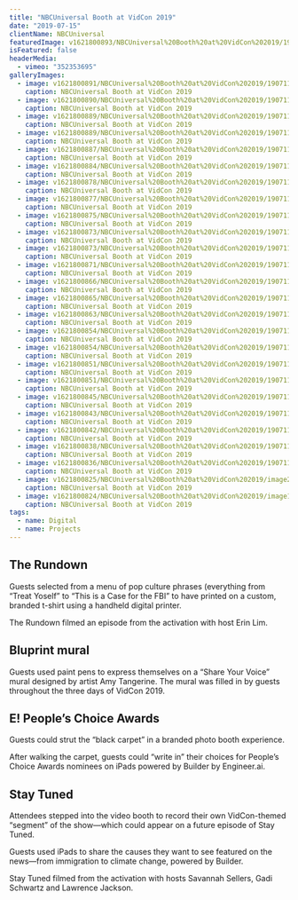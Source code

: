 ```yaml
---
title: "NBCUniversal Booth at VidCon 2019"
date: "2019-07-15"
clientName: NBCUniversal
featuredImage: v1621800893/NBCUniversal%20Booth%20at%20VidCon%202019/190711_VIDCON_PEOPLE_S_CHOICE_16x9-0198_kh8f2s.jpg
isFeatured: false
headerMedia:
  - vimeo: "352353695"
galleryImages:
  - image: v1621800891/NBCUniversal%20Booth%20at%20VidCon%202019/190711_VIDCON_PEOPLE_S_CHOICE_16x9-1429_papt2t.jpg
    caption: NBCUniversal Booth at VidCon 2019
  - image: v1621800890/NBCUniversal%20Booth%20at%20VidCon%202019/190711_VIDCON_SHARE_YOUR_VOICE_WALL-0532_dlalbw.jpg
    caption: NBCUniversal Booth at VidCon 2019
  - image: v1621800889/NBCUniversal%20Booth%20at%20VidCon%202019/190711_VIDCON_PEOPLE_S_CHOICE_16x9-2101_ikac8y.jpg
    caption: NBCUniversal Booth at VidCon 2019
  - image: v1621800889/NBCUniversal%20Booth%20at%20VidCon%202019/190711_VIDCON_SHARE_YOUR_VOICE_WALL-0618_dp7gk6.jpg
    caption: NBCUniversal Booth at VidCon 2019
  - image: v1621800887/NBCUniversal%20Booth%20at%20VidCon%202019/190711_VIDCON_SHARE_YOUR_VOICE_WALL-0167_jh9wx4.jpg
    caption: NBCUniversal Booth at VidCon 2019
  - image: v1621800884/NBCUniversal%20Booth%20at%20VidCon%202019/190711_VIDCON_STAY_TUNED-0154_1_s2xsrj.jpg
    caption: NBCUniversal Booth at VidCon 2019
  - image: v1621800878/NBCUniversal%20Booth%20at%20VidCon%202019/190711_VIDCON_STAY_TUNED_16x9-1409_awzxle.jpg
    caption: NBCUniversal Booth at VidCon 2019
  - image: v1621800877/NBCUniversal%20Booth%20at%20VidCon%202019/190711_VIDCON_STAY_TUNED-0143_bxzdqd.jpg
    caption: NBCUniversal Booth at VidCon 2019
  - image: v1621800875/NBCUniversal%20Booth%20at%20VidCon%202019/190711_VIDCON_STAY_TUNED_16x9-0136_rqsjfo.jpg
    caption: NBCUniversal Booth at VidCon 2019
  - image: v1621800873/NBCUniversal%20Booth%20at%20VidCon%202019/190711_VIDCON_STAY_TUNED_16x9-1427_dqyric.jpg
    caption: NBCUniversal Booth at VidCon 2019
  - image: v1621800873/NBCUniversal%20Booth%20at%20VidCon%202019/190711_VIDCON_STAY_TUNED_16x9-0810_tuuvtr.jpg
    caption: NBCUniversal Booth at VidCon 2019
  - image: v1621800871/NBCUniversal%20Booth%20at%20VidCon%202019/190711_VIDCON_STAY_TUNED_16x9-9746_ujraiz.jpg
    caption: NBCUniversal Booth at VidCon 2019
  - image: v1621800866/NBCUniversal%20Booth%20at%20VidCon%202019/190711_VIDCON_THE_RUNDOWN-0189_o2imkz.jpg
    caption: NBCUniversal Booth at VidCon 2019
  - image: v1621800865/NBCUniversal%20Booth%20at%20VidCon%202019/190711_VIDCON_STAY_TUNED_16x9-6977_ywbr1e.jpg
    caption: NBCUniversal Booth at VidCon 2019
  - image: v1621800863/NBCUniversal%20Booth%20at%20VidCon%202019/190711_VIDCON_THE_RUNDOWN-0478_hcjuwl.jpg
    caption: NBCUniversal Booth at VidCon 2019
  - image: v1621800854/NBCUniversal%20Booth%20at%20VidCon%202019/190711_VIDCON_THE_RUNDOWN_16x9-0545_nskmg5.jpg
    caption: NBCUniversal Booth at VidCon 2019
  - image: v1621800854/NBCUniversal%20Booth%20at%20VidCon%202019/190711_VIDCON_THE_RUNDOWN_16x9-0523_edwtg8.jpg
    caption: NBCUniversal Booth at VidCon 2019
  - image: v1621800851/NBCUniversal%20Booth%20at%20VidCon%202019/190711_VIDCON_THE_RUNDOWN_16x9-0609_gf0s55.jpg
    caption: NBCUniversal Booth at VidCon 2019
  - image: v1621800851/NBCUniversal%20Booth%20at%20VidCon%202019/190711_VIDCON_THE_RUNDOWN_16x9-0167_ecjj1p.jpg
    caption: NBCUniversal Booth at VidCon 2019
  - image: v1621800845/NBCUniversal%20Booth%20at%20VidCon%202019/190711_VIDCON_THE_RUNDOWN_16x9-0662_bzngi5.jpg
    caption: NBCUniversal Booth at VidCon 2019
  - image: v1621800843/NBCUniversal%20Booth%20at%20VidCon%202019/190711_VIDCON_THE_RUNDOWN_16x9-7436_cwp0ri.jpg
    caption: NBCUniversal Booth at VidCon 2019
  - image: v1621800842/NBCUniversal%20Booth%20at%20VidCon%202019/190711_VIDCON_THE_RUNDOWN_16x9-0981_arjdfy.jpg
    caption: NBCUniversal Booth at VidCon 2019
  - image: v1621800838/NBCUniversal%20Booth%20at%20VidCon%202019/190711_VIDCON_THE_RUNDOWN_16x9-0750_q4qsfq.jpg
    caption: NBCUniversal Booth at VidCon 2019
  - image: v1621800836/NBCUniversal%20Booth%20at%20VidCon%202019/190711_VIDCON_THE_RUNDOWN_16x9-0705_uozzie.jpg
    caption: NBCUniversal Booth at VidCon 2019
  - image: v1621800825/NBCUniversal%20Booth%20at%20VidCon%202019/image2_btmw8i.jpg
    caption: NBCUniversal Booth at VidCon 2019
  - image: v1621800824/NBCUniversal%20Booth%20at%20VidCon%202019/image1_fdxevs.jpg
    caption: NBCUniversal Booth at VidCon 2019
tags:
  - name: Digital
  - name: Projects
---
```


## The Rundown  

Guests selected from a menu of pop culture phrases (everything from “Treat Yoself” to “This is a Case for the FBI” to have printed on a custom, branded t-shirt using a handheld digital printer.

The Rundown filmed an episode from the activation with host Erin Lim.

## Bluprint mural

Guests used paint pens to express themselves on a “Share Your Voice” mural designed by artist Amy Tangerine. The mural was filled in by guests throughout the three days of VidCon 2019.

## E! People’s Choice Awards

Guests could strut the “black carpet” in a branded photo booth experience.

After walking the carpet, guests could “write in” their choices for People’s Choice Awards nominees on iPads powered by Builder by Engineer.ai.

## Stay Tuned

Attendees stepped into the video booth to record their own VidCon-themed “segment” of the show—which could appear on a future episode of Stay Tuned.

Guests used iPads to share the causes they want to see featured on the news—from immigration to climate change, powered by Builder. 

Stay Tuned filmed from the activation with hosts Savannah Sellers, Gadi Schwartz and Lawrence Jackson.